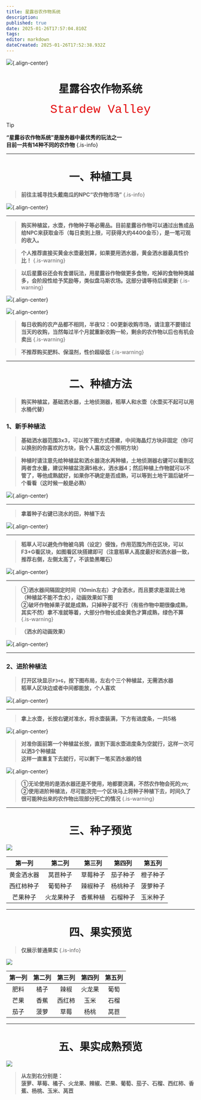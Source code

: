 ```yaml
---
title: 星露谷农作物系统
description: 
published: true
date: 2025-01-26T17:57:04.810Z
tags: 
editor: markdown
dateCreated: 2025-01-26T17:52:38.932Z
---
```


![](/public\img\拓展玩法\星露谷农作物系统\wheat_je2_be2.webp){.align-center}

# <center>星露谷农作物系统</center>

<center><font face="courier New" color=	#E4080A size=6>Stardew Valley</font></center>

> [!TIP]
 **“星露谷农作物系统”是服务器中最优秀的玩法之一<br>
目前一共有14种不同的农作物**
{.is-info}

---

# <center>一、种植工具</center>
  
> **前往主城寻找头戴南瓜的NPC“农作物市场”**
{.is-info}

![](/public\img/拓展玩法/星露谷农作物系统/2025-01-13_10.43.07.png){.align-center}

---

> **购买种植盆，水壶，作物种子等必需品。目前星露谷作物可以通过出售成品给NPC来获取金币（每日卖到上限，可获得大约4400金币），是一笔可观的收入。**

> **个人推荐直接买黄金水壶最划算，如果要用洒水器，黄金洒水器最具性价比！**
{.is-warning}


> **以后星露谷还会有食谱玩法，用星露谷作物做更多食物，吃掉的食物种类越多，会阶段性给予奖励等，类似盘马斯农场。这部分请等待后续更新**
{.is-warning}

![](/public\img/拓展玩法/星露谷农作物系统/image-xlg.png){.align-center}

![](/public\img/拓展玩法/星露谷农作物系统/image-xlg1.png){.align-center}

> **每日收购的农产品都不相同，半夜12：00更新收购市场，请注意不要错过当天的收购，当然每过半个月就重新收购一轮，剩余的农作物以后也有机会卖出**
{.is-warning}

> **不推荐购买肥料、保湿剂，性价超级低**
{.is-warning}

---

# <center>二、种植方法</center>

> **购买种植盆，基础洒水器，土地侦测器，稻草人和水壶（水壶买不起可以用水桶代替）**

<h3>1、新手种植法</h3>

> **基础洒水器范围3x3，可以按下图方式搭建，中间海晶灯方块非固定（你可以换别的你喜欢的方块，我个人喜欢这个照明方块）**

> **种植时请注意先给种植盆和洒水器浇水再种植，土地侦测器右键可以看到这两者含水量，建议种植盆浇满5格水，洒水器4；然后种植上作物就可以不管了，等他成熟就好，如果你不确定是否成熟，可以等到土地干涸后破坏一个看看（这时候一般是必熟）**

![](/public\img/拓展玩法/星露谷农作物系统/agaabt76zbeuuhaeuvddho10bs-i6sob.png){.align-center}

---


> **拿着种子右键已浇水的田，种植下去**

![](/public\img/拓展玩法/星露谷农作物系统/2025-01-13_11.13.07.png){.align-center}

---


> **稻草人可以避免作物被乌鸦（设定）侵蚀，作用范围为所在区块，可以F3+G看区块，如图看区块搭建即可（注意稻草人高度最好和洒水器一致，推荐右侧，左侧太高了，不该垫黑曜石）**

![](/public\img/拓展玩法/星露谷农作物系统/agaabt76zbfen_lvjupecjw_jzszn1wv.png){.align-center}

---

> **①洒水器间隔固定时间（10min左右）才会洒水，而且要求是湿润土地（种植盆不能不含水），动画效果如下图**<br>
**②破坏作物掉果子就是成熟，只掉种子就不行（有些作物中期很像成熟，其实不然）拿不准就等着，大部分作物长成金黄色才算成熟，绿色不算**
{.is-warning}

> **（洒水的动画效果）**

![](/public\img/拓展玩法/星露谷农作物系统/agaabt76zbfizsf2dzdfvrrggkpgzbzv.png){.align-center}

---

<h3>2、进阶种植法</h3>

> **打开区块显示`F3+G`，按下图布局，左右个三个种植盆，无需洒水器<br>
稻草人区块边或者中间都能放，个人喜欢**

![](/public\img/拓展玩法/星露谷农作物系统/2025-01-13_10.57.34.png){.align-center}

---

> **拿上水壶，长按右键对准水，将水壶装满，下方有进度条，一共5格**

![](/public\img/拓展玩法/星露谷农作物系统/2025-01-13_11.05.03.png){.align-center}

> **对准你面前第一个种植盆长按，直到下面水壶进度条为空就行，这样一次可以洒3个种植盆<br>
这样一直重复下去就行，可以剩下一笔买洒水器的钱**

![](/public\img/拓展玩法/星露谷农作物系统/2025-01-13_11.06.49.png){.align-center}

> **①无论使用的是洒水器还是不使用，地都要浇满，不然农作物会死的;m;<br>
②使用进阶种植法，尽可能浇完一个区块马上将种子种植下去，时间久了很可能种出来的农作物出现部分死亡的情况**
{.is-warning}

---

# <center>三、种子预览</center>

![](/public\img/拓展玩法/星露谷农作物系统/2025-01-13_11.16.24.png)

| 第一列       | 第二列     | 第三列      | 第四列   | 第五列     |
|:-----------:|:-----------:|:-----------:|:-----------:|:-----------: |
| 黄金洒水器|莴苣种子| 草莓种子 | 茄子种子 | 橙子种子 |
| 西红柿种子|葡萄种子| 辣椒种子 | 杨桃种子 | 菠萝种子|
| 芒果种子|火龙果种子| 香蕉种植 | 石榴种子 | 玉米种子|

---

# <center>四、果实预览</center>

> **仅展示普通果实**
{.is-info}

![](/public\img/拓展玩法/星露谷农作物系统/2025-01-13_11.26.41.png)

| 第一列       | 第二列     | 第三列      | 第四列   | 第五列     |
|:-----------:|:-----------:|:-----------:|:-----------:|:-----------: |
| 肥料|橘子| 辣椒 | 火龙果 | 葡萄 |
| 芒果|香蕉| 西红柿 | 玉米 | 石榴|
| 茄子|菠萝| 草莓 | 杨桃 | 莴苣|

---

# <center>五、果实成熟预览</center>

![](/public\img/拓展玩法/星露谷农作物系统/2025-01-13_11.33.40.png)

> **从左到右分别是：<br>
菠萝、草莓、橘子、火龙果、辣椒、芒果、葡萄、茄子、石榴、西红柿、香蕉、杨桃、玉米、莴苣**
